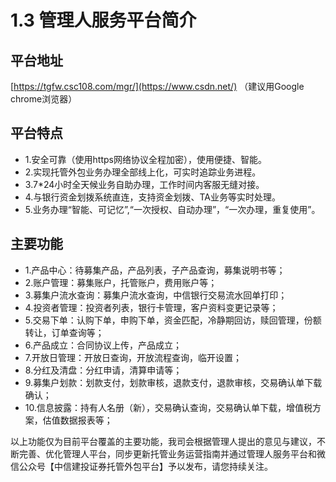 # 1.3 管理人服务平台简介
## <i class="hicon lb0"></i>平台地址

[https://tgfw.csc108.com/mgr/](https://www.csdn.net/) （建议用Google chrome浏览器）

## <i class="hicon lb0"></i>平台特点
- 1.安全可靠（使用https网络协议全程加密），使用便捷、智能。
- 2.实现托管外包业务办理全部线上化，可实时追踪业务进程。
- 3.7*24小时全天候业务自助办理，工作时间内客服无缝对接。
- 4.与银行资金划拨系统直连，支持资金划拨、TA业务等实时处理。
- 5.业务办理“智能、可记忆”,“一次授权、自动办理”，“一次办理，重复使用”。

## <i class="hicon lb0"></i>主要功能
- 1.产品中心：待募集产品，产品列表，子产品查询，募集说明书等；
- 2.账户管理：募集账户，托管账户，费用账户等；
- 3.募集户流水查询：募集户流水查询，中信银行交易流水回单打印；
- 4.投资者管理：投资者列表，银行卡管理，客户资料变更记录等；
- 5.交易下单：认购下单，申购下单，资金匹配，冷静期回访，赎回管理，份额转让，订单查询等；
- 6.产品成立：合同协议上传，产品成立；
- 7.开放日管理：开放日查询，开放流程查询，临开设置；
- 8.分红及清盘：分红申请，清算申请等；
- 9.募集户划款：划款支付，划款审核，退款支付，退款审核，交易确认单下载确认；
- 10.信息披露：持有人名册（新），交易确认查询，交易确认单下载，增值税方案，估值数据报表等；

以上功能仅为目前平台覆盖的主要功能，我司会根据管理人提出的意见与建议，不断完善、优化管理人平台，同步更新托管业务运营指南并通过管理人服务平台和微信公众号【中信建投证券托管外包平台】予以发布，请您持续关注。
